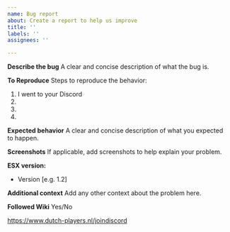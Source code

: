 ```yaml
---
name: Bug report
about: Create a report to help us improve
title: ''
labels: ''
assignees: ''

---
```


**Describe the bug**
A clear and concise description of what the bug is.

**To Reproduce**
Steps to reproduce the behavior:
1. I went to your Discord
2. 
3. 
4. 

**Expected behavior**
A clear and concise description of what you expected to happen.

**Screenshots**
If applicable, add screenshots to help explain your problem.

**ESX version:**
 - Version [e.g. 1.2]

**Additional context**
Add any other context about the problem here.

**Followed Wiki**
Yes/No

https://www.dutch-players.nl/joindiscord
